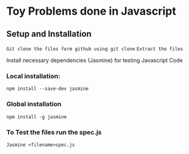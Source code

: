 # Toy Problems done in Javascript

## Setup and Installation
``Git clone the files form github using git clone``
``Extract the files``

 Install necessary dependencies (Jasmine) for testing Javascript Code
### Local installation:
``npm install --save-dev jasmine``

### Global installation
``npm install -g jasmine``

### To Test the files run the <filename>spec.js
``Jasmine <filename>spec.js``
